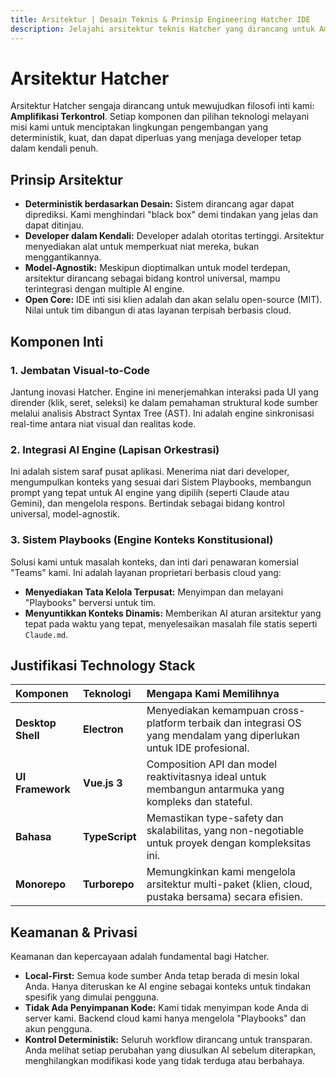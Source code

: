 ```yaml
---
title: Arsitektur | Desain Teknis & Prinsip Engineering Hatcher IDE
description: Jelajahi arsitektur teknis Hatcher yang dirancang untuk Amplifikasi Terkontrol. Pelajari tentang desain deterministik, pendekatan model-agnostic, dan prinsip engineering open-source.
---
```


# Arsitektur Hatcher

Arsitektur Hatcher sengaja dirancang untuk mewujudkan filosofi inti kami: **Amplifikasi Terkontrol**. Setiap komponen dan pilihan teknologi melayani misi kami untuk menciptakan lingkungan pengembangan yang deterministik, kuat, dan dapat diperluas yang menjaga developer tetap dalam kendali penuh.

## Prinsip Arsitektur

- **Deterministik berdasarkan Desain:** Sistem dirancang agar dapat diprediksi. Kami menghindari "black box" demi tindakan yang jelas dan dapat ditinjau.
- **Developer dalam Kendali:** Developer adalah otoritas tertinggi. Arsitektur menyediakan alat untuk memperkuat niat mereka, bukan menggantikannya.
- **Model-Agnostik:** Meskipun dioptimalkan untuk model terdepan, arsitektur dirancang sebagai bidang kontrol universal, mampu terintegrasi dengan multiple AI engine.
- **Open Core:** IDE inti sisi klien adalah dan akan selalu open-source (MIT). Nilai untuk tim dibangun di atas layanan terpisah berbasis cloud.

## Komponen Inti

### 1. Jembatan Visual-to-Code

Jantung inovasi Hatcher. Engine ini menerjemahkan interaksi pada UI yang dirender (klik, seret, seleksi) ke dalam pemahaman struktural kode sumber melalui analisis Abstract Syntax Tree (AST). Ini adalah engine sinkronisasi real-time antara niat visual dan realitas kode.

### 2. Integrasi AI Engine (Lapisan Orkestrasi)

Ini adalah sistem saraf pusat aplikasi. Menerima niat dari developer, mengumpulkan konteks yang sesuai dari Sistem Playbooks, membangun prompt yang tepat untuk AI engine yang dipilih (seperti Claude atau Gemini), dan mengelola respons. Bertindak sebagai bidang kontrol universal, model-agnostik.

### 3. Sistem Playbooks (Engine Konteks Konstitusional)

Solusi kami untuk masalah konteks, dan inti dari penawaran komersial "Teams" kami. Ini adalah layanan proprietari berbasis cloud yang:

- **Menyediakan Tata Kelola Terpusat:** Menyimpan dan melayani "Playbooks" berversi untuk tim.
- **Menyuntikkan Konteks Dinamis:** Memberikan AI aturan arsitektur yang tepat pada waktu yang tepat, menyelesaikan masalah file statis seperti `Claude.md`.

## Justifikasi Technology Stack

| Komponen          | Teknologi      | Mengapa Kami Memilihnya                                                                                            |
| :---------------- | :------------- | :----------------------------------------------------------------------------------------------------------------- |
| **Desktop Shell** | **Electron**   | Menyediakan kemampuan cross-platform terbaik dan integrasi OS yang mendalam yang diperlukan untuk IDE profesional. |
| **UI Framework**  | **Vue.js 3**   | Composition API dan model reaktivitasnya ideal untuk membangun antarmuka yang kompleks dan stateful.               |
| **Bahasa**        | **TypeScript** | Memastikan type-safety dan skalabilitas, yang non-negotiable untuk proyek dengan kompleksitas ini.                 |
| **Monorepo**      | **Turborepo**  | Memungkinkan kami mengelola arsitektur multi-paket (klien, cloud, pustaka bersama) secara efisien.                 |

## Keamanan & Privasi

Keamanan dan kepercayaan adalah fundamental bagi Hatcher.

- **Local-First:** Semua kode sumber Anda tetap berada di mesin lokal Anda. Hanya diteruskan ke AI engine sebagai konteks untuk tindakan spesifik yang dimulai pengguna.
- **Tidak Ada Penyimpanan Kode:** Kami tidak menyimpan kode Anda di server kami. Backend cloud kami hanya mengelola "Playbooks" dan akun pengguna.
- **Kontrol Deterministik:** Seluruh workflow dirancang untuk transparan. Anda melihat setiap perubahan yang diusulkan AI sebelum diterapkan, menghilangkan modifikasi kode yang tidak terduga atau berbahaya.
